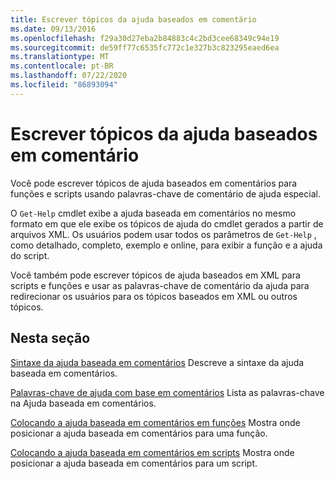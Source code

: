 ```yaml
---
title: Escrever tópicos da ajuda baseados em comentário
ms.date: 09/13/2016
ms.openlocfilehash: f29a30d27eba2b84883c4c2bd3cee68349c94e19
ms.sourcegitcommit: de59ff77c6535fc772c1e327b3c823295eaed6ea
ms.translationtype: MT
ms.contentlocale: pt-BR
ms.lasthandoff: 07/22/2020
ms.locfileid: "86893094"
---
```

# <a name="writing-comment-based-help-topics"></a>Escrever tópicos da ajuda baseados em comentário

Você pode escrever tópicos de ajuda baseados em comentários para funções e scripts usando palavras-chave de comentário de ajuda especial.

 O `Get-Help` cmdlet exibe a ajuda baseada em comentários no mesmo formato em que ele exibe os tópicos de ajuda do cmdlet gerados a partir de arquivos XML. Os usuários podem usar todos os parâmetros de `Get-Help` , como detalhado, completo, exemplo e online, para exibir a função e a ajuda do script.

 Você também pode escrever tópicos de ajuda baseados em XML para scripts e funções e usar as palavras-chave de comentário da ajuda para redirecionar os usuários para os tópicos baseados em XML ou outros tópicos.

## <a name="in-this-section"></a>Nesta seção

 [Sintaxe da ajuda baseada em comentários](./syntax-of-comment-based-help.md) Descreve a sintaxe da ajuda baseada em comentários.

 [Palavras-chave de ajuda com base em comentários](./comment-based-help-keywords.md) Lista as palavras-chave na Ajuda baseada em comentários.

 [Colocando a ajuda baseada em comentários em funções](./placing-comment-based-help-in-functions.md) Mostra onde posicionar a ajuda baseada em comentários para uma função.

 [Colocando a ajuda baseada em comentários em scripts](./placing-comment-based-help-in-scripts.md) Mostra onde posicionar a ajuda baseada em comentários para um script.
